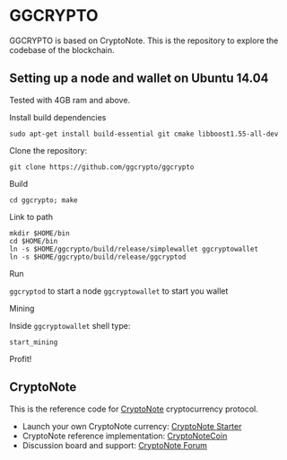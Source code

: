 # GGCRYPTO

GGCRYPTO is based on CryptoNote. This is the repository to explore the codebase of the blockchain.

## Setting up a node and wallet on Ubuntu 14.04

Tested with 4GB ram and above.

Install build dependencies

`sudo apt-get install build-essential git cmake libboost1.55-all-dev`

Clone the repository:

`git clone https://github.com/ggcrypto/ggcrypto`

Build

`cd ggcrypto; make`

Link to path

```
mkdir $HOME/bin
cd $HOME/bin
ln -s $HOME/ggcrypto/build/release/simplewallet ggcryptowallet
ln -s $HOME/ggcrypto/build/release/ggcryptod
```

Run

`ggcryptod` to start a node
`ggcryptowallet` to start you wallet

Mining

Inside `ggcryptowallet` shell type:

`start_mining`

Profit!



## CryptoNote

This is the reference code for [CryptoNote](https://cryptonote.org) cryptocurrency protocol.

* Launch your own CryptoNote currency: [CryptoNote Starter](https://cryptonotestarter.org/)
* CryptoNote reference implementation: [CryptoNoteCoin](https://cryptonote-coin.org)
* Discussion board and support: [CryptoNote Forum](https://forum.cryptonote.org)
